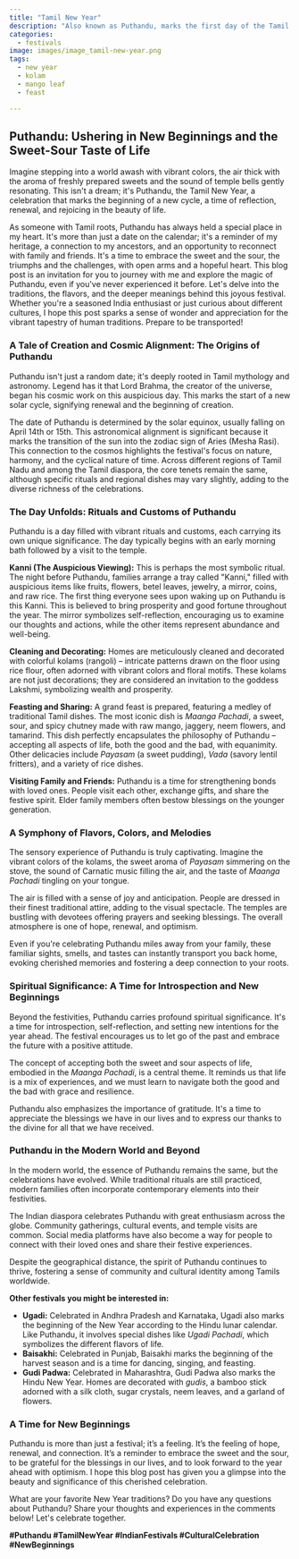 ```yaml
---
title: "Tamil New Year"
description: "Also known as Puthandu, marks the first day of the Tamil calendar and is celebrated with house cleaning, decorations, and special meals."
categories:
  - festivals
image: images/image_tamil-new-year.png
tags:
  - new year
  - kolam
  - mango leaf
  - feast

---
```


## Puthandu: Ushering in New Beginnings and the Sweet-Sour Taste of Life

Imagine stepping into a world awash with vibrant colors, the air thick with the aroma of freshly prepared sweets and the sound of temple bells gently resonating. This isn't a dream; it's Puthandu, the Tamil New Year, a celebration that marks the beginning of a new cycle, a time of reflection, renewal, and rejoicing in the beauty of life.

As someone with Tamil roots, Puthandu has always held a special place in my heart. It's more than just a date on the calendar; it's a reminder of my heritage, a connection to my ancestors, and an opportunity to reconnect with family and friends. It's a time to embrace the sweet and the sour, the triumphs and the challenges, with open arms and a hopeful heart. This blog post is an invitation for you to journey with me and explore the magic of Puthandu, even if you've never experienced it before. Let's delve into the traditions, the flavors, and the deeper meanings behind this joyous festival. Whether you're a seasoned India enthusiast or just curious about different cultures, I hope this post sparks a sense of wonder and appreciation for the vibrant tapestry of human traditions. Prepare to be transported!

### A Tale of Creation and Cosmic Alignment: The Origins of Puthandu

Puthandu isn't just a random date; it's deeply rooted in Tamil mythology and astronomy. Legend has it that Lord Brahma, the creator of the universe, began his cosmic work on this auspicious day. This marks the start of a new solar cycle, signifying renewal and the beginning of creation.

The date of Puthandu is determined by the solar equinox, usually falling on April 14th or 15th. This astronomical alignment is significant because it marks the transition of the sun into the zodiac sign of Aries (Mesha Rasi). This connection to the cosmos highlights the festival's focus on nature, harmony, and the cyclical nature of time. Across different regions of Tamil Nadu and among the Tamil diaspora, the core tenets remain the same, although specific rituals and regional dishes may vary slightly, adding to the diverse richness of the celebrations.

### The Day Unfolds: Rituals and Customs of Puthandu

Puthandu is a day filled with vibrant rituals and customs, each carrying its own unique significance. The day typically begins with an early morning bath followed by a visit to the temple.

**Kanni (The Auspicious Viewing):** This is perhaps the most symbolic ritual. The night before Puthandu, families arrange a tray called "Kanni," filled with auspicious items like fruits, flowers, betel leaves, jewelry, a mirror, coins, and raw rice. The first thing everyone sees upon waking up on Puthandu is this Kanni. This is believed to bring prosperity and good fortune throughout the year. The mirror symbolizes self-reflection, encouraging us to examine our thoughts and actions, while the other items represent abundance and well-being.

**Cleaning and Decorating:** Homes are meticulously cleaned and decorated with colorful kolams (rangoli) – intricate patterns drawn on the floor using rice flour, often adorned with vibrant colors and floral motifs. These kolams are not just decorations; they are considered an invitation to the goddess Lakshmi, symbolizing wealth and prosperity.

**Feasting and Sharing:** A grand feast is prepared, featuring a medley of traditional Tamil dishes. The most iconic dish is *Maanga Pachadi*, a sweet, sour, and spicy chutney made with raw mango, jaggery, neem flowers, and tamarind. This dish perfectly encapsulates the philosophy of Puthandu – accepting all aspects of life, both the good and the bad, with equanimity. Other delicacies include *Payasam* (a sweet pudding), *Vada* (savory lentil fritters), and a variety of rice dishes.

**Visiting Family and Friends:** Puthandu is a time for strengthening bonds with loved ones. People visit each other, exchange gifts, and share the festive spirit. Elder family members often bestow blessings on the younger generation.

### A Symphony of Flavors, Colors, and Melodies

The sensory experience of Puthandu is truly captivating. Imagine the vibrant colors of the kolams, the sweet aroma of *Payasam* simmering on the stove, the sound of Carnatic music filling the air, and the taste of *Maanga Pachadi* tingling on your tongue.

The air is filled with a sense of joy and anticipation. People are dressed in their finest traditional attire, adding to the visual spectacle. The temples are bustling with devotees offering prayers and seeking blessings. The overall atmosphere is one of hope, renewal, and optimism.

Even if you're celebrating Puthandu miles away from your family, these familiar sights, smells, and tastes can instantly transport you back home, evoking cherished memories and fostering a deep connection to your roots.

### Spiritual Significance: A Time for Introspection and New Beginnings

Beyond the festivities, Puthandu carries profound spiritual significance. It's a time for introspection, self-reflection, and setting new intentions for the year ahead. The festival encourages us to let go of the past and embrace the future with a positive attitude.

The concept of accepting both the sweet and sour aspects of life, embodied in the *Maanga Pachadi*, is a central theme. It reminds us that life is a mix of experiences, and we must learn to navigate both the good and the bad with grace and resilience.

Puthandu also emphasizes the importance of gratitude. It's a time to appreciate the blessings we have in our lives and to express our thanks to the divine for all that we have received.

### Puthandu in the Modern World and Beyond

In the modern world, the essence of Puthandu remains the same, but the celebrations have evolved. While traditional rituals are still practiced, modern families often incorporate contemporary elements into their festivities.

The Indian diaspora celebrates Puthandu with great enthusiasm across the globe. Community gatherings, cultural events, and temple visits are common. Social media platforms have also become a way for people to connect with their loved ones and share their festive experiences.

Despite the geographical distance, the spirit of Puthandu continues to thrive, fostering a sense of community and cultural identity among Tamils worldwide.

**Other festivals you might be interested in:**

*   **Ugadi:** Celebrated in Andhra Pradesh and Karnataka, Ugadi also marks the beginning of the New Year according to the Hindu lunar calendar. Like Puthandu, it involves special dishes like *Ugadi Pachadi*, which symbolizes the different flavors of life.
*   **Baisakhi:** Celebrated in Punjab, Baisakhi marks the beginning of the harvest season and is a time for dancing, singing, and feasting.
*   **Gudi Padwa:** Celebrated in Maharashtra, Gudi Padwa also marks the Hindu New Year. Homes are decorated with *gudis*, a bamboo stick adorned with a silk cloth, sugar crystals, neem leaves, and a garland of flowers.

### A Time for New Beginnings

Puthandu is more than just a festival; it’s a feeling. It’s the feeling of hope, renewal, and connection. It’s a reminder to embrace the sweet and the sour, to be grateful for the blessings in our lives, and to look forward to the year ahead with optimism. I hope this blog post has given you a glimpse into the beauty and significance of this cherished celebration.

What are your favorite New Year traditions? Do you have any questions about Puthandu? Share your thoughts and experiences in the comments below! Let's celebrate together.

**#Puthandu #TamilNewYear #IndianFestivals #CulturalCelebration #NewBeginnings**


